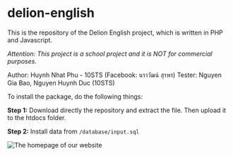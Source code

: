 
# delion-english
This is the repository of the Delion English project, which is written in PHP and Javascript. 

*Attention: This project is a school project and it is NOT for commercial purposes.* 

Author: Huynh Nhat Phu - 10STS (Facebook: นราวัฒน์ สุรพร)
Tester: Nguyen Gia Bao, Nguyen Huynh Duc (10STS)



To install the package, do the following things:

**Step 1:** Download directly the repository and extract the file. Then upload it to the htdocs folder.

**Step 2:**  Install data from ```/database/input.sql```



![The homepage of our website](https://media.discordapp.net/attachments/952923681842167888/957311352718917672/unknown.png)
